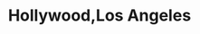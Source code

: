 ---
title: Hollywood,Los Angeles
url: /hollywood-los-angeles/
latitude: 34.102
longitude: -118.315
---